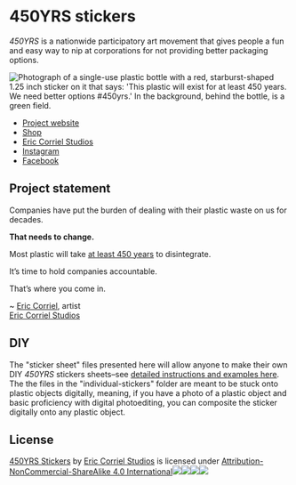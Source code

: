 # 450YRS stickers

*450YRS* is a nationwide participatory art movement that gives people a fun and easy way to nip at corporations for not providing better packaging options. 

![Photograph of a single-use plastic bottle with a red, starburst-shaped 1.25 inch sticker on it that says: 'This plastic will exist for at least 450 years. We need better options #450yrs.' In the background, behind the bottle, is a green field.](https://atleast450years.com/img/pages/index/hero/v7/P1230423-landscape.jpg)

- [Project website](https://atleast450years.com)
- [Shop](https://shop.ericcorrielstudios.com)
- [Eric Corriel Studios](https://ericcorrielstudios.com)
- [Instagram](https://Instagram.com/ericcorrielstudios)
- [Facebook](https://facebook.com/450yrs)

## Project statement
Companies have put the burden of dealing with their plastic waste on us for decades.

**That needs to change.**

Most plastic will take [at least 450 years](https://atleast450years.com) to disintegrate.

It’s time to hold companies accountable.

That’s where you come in.

~ [Eric Corriel](https://ericcorrielstudios.com/about/eric-corriel), artist  
[Eric Corriel Studios](https://ericcorrielstudios.com)

## DIY
The "sticker sheet" files presented here will allow anyone to make their own DIY *450YRS* stickers sheets–see [detailed instructions and examples here](https://atleast450years.com/diy). The the files in the "individual-stickers" folder are meant to be stuck onto plastic objects digitally, meaning, if you have a photo of a plastic object and basic proficiency with digital photoediting, you can composite the sticker digitally onto any plastic object. 

## License
[450YRS Stickers](https://450stickers.com) by [Eric Corriel Studios](https://ericcorrielstudios.com) is licensed under [Attribution-NonCommercial-ShareAlike 4.0 International![](https://mirrors.creativecommons.org/presskit/icons/cc.svg?ref=chooser-v1)![](https://mirrors.creativecommons.org/presskit/icons/by.svg?ref=chooser-v1)![](https://mirrors.creativecommons.org/presskit/icons/nc.svg?ref=chooser-v1)![](https://mirrors.creativecommons.org/presskit/icons/sa.svg?ref=chooser-v1)](http://creativecommons.org/licenses/by-nc-sa/4.0/?ref=chooser-v1)